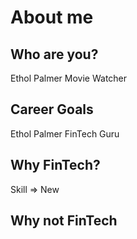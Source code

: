 # About me

## Who are you?

Ethol Palmer Movie Watcher

## Career Goals

Ethol Palmer FinTech Guru

## Why FinTech?

Skill => New


## Why not FinTech